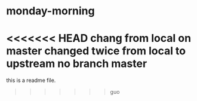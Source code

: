 # monday-morning
<<<<<<< HEAD
chang from local on master
changed twice from local to upstream no branch master
=======

this is a readme file.
>>>>>>> guo
